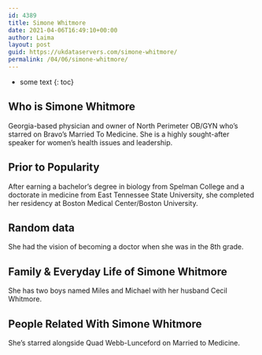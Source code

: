 ```yaml
---
id: 4389
title: Simone Whitmore
date: 2021-04-06T16:49:10+00:00
author: Laima
layout: post
guid: https://ukdataservers.com/simone-whitmore/
permalink: /04/06/simone-whitmore/
---
```


* some text
{: toc}


## Who is Simone Whitmore
                  
                  
                  
Georgia-based physician and owner of North Perimeter OB/GYN who&#8217;s starred on Bravo&#8217;s Married To Medicine. She is a highly sought-after speaker for women&#8217;s health issues and leadership.
                  
              
            
              
            
                
                
                
## Prior to Popularity
                  
                  
                  
After earning a bachelor&#8217;s degree in biology from Spelman College and a doctorate in medicine from East Tennessee State University, she completed her residency at Boston Medical Center/Boston University.
                  
              
            
              
            
                
                
                
## Random data
                  
                  
                  
She had the vision of becoming a doctor when she was in the 8th grade.
                  
              
            
              
            
                
                
                
## Family & Everyday Life of Simone Whitmore
                  
                  
                  
She has two boys named Miles and Michael with her husband Cecil Whitmore.
                  
              
            
              
            
                
                
                
## People Related With Simone Whitmore
                  
                  
                  
She&#8217;s starred alongside Quad Webb-Lunceford on Married to Medicine.
                  
              
            
              
            
                
              
            
              
              
            
            
              
            
          
          
          